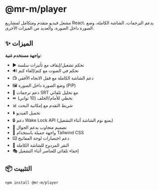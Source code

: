 # @mr-m/player

مشغل فيديو متقدم ومتكامل لمشاريع React، يدعم الترجمات، الشاشة الكاملة، وضع الصورة داخل الصورة، والعديد من الميزات الأخرى.

## ✨ الميزات

**واجهة مستخدم غنية:**
- ▶️ تحكم تشغيل/إيقاف مع تأثيرات سلسة
- 🔊 تحكم في الصوت مع كتم/إلغاء كتم
- 📺 دعم الشاشة الكاملة مع قفل الاتجاه الأفقي
- 🖼️ وضع الصورة داخل الصورة (PiP)
- 📝 دعم ترجمات SRT مع تحليل تلقائي
- ⏩ تخطي للأمام/الخلف (10 ثواني)
- 📊 شريط التقدم مع إمكانية البحث
- ⬇️ تحميل الفيديو
- 🔒 دعم Wake Lock API (يمنع نوم الشاشة أثناء التشغيل)
- 📱 تصميم متجاوب يدعم الجوال
- 🎨 واجهة جميلة باستخدام Tailwind CSS
- ⌨️ دعم اختصارات لوحة المفاتيح
- 🎯 النقر المزدوج للشاشة الكاملة
- 🎭 إخفاء تلقائي للعناصر أثناء التشغيل

## 📦 التثبيت

```bash
npm install @mr-m/player
